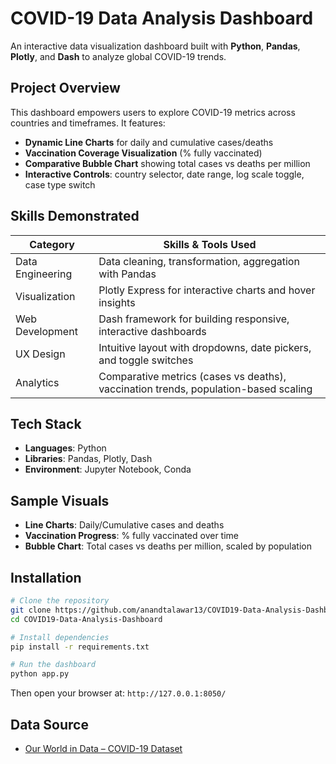 # COVID-19 Data Analysis Dashboard
An interactive data visualization dashboard built with **Python**, **Pandas**, **Plotly**, and **Dash** to analyze global COVID-19 trends.

## Project Overview
This dashboard empowers users to explore COVID-19 metrics across countries and timeframes. 
It features:
-  **Dynamic Line Charts** for daily and cumulative cases/deaths
-  **Vaccination Coverage Visualization** (% fully vaccinated)
-  **Comparative Bubble Chart** showing total cases vs deaths per million
-  **Interactive Controls**: country selector, date range, log scale toggle, case type switch

## Skills Demonstrated
| Category         | Skills & Tools Used                                                                 |
|------------------|--------------------------------------------------------------------------------------|
| Data Engineering | Data cleaning, transformation, aggregation with Pandas                              |
| Visualization    | Plotly Express for interactive charts and hover insights                            |
| Web Development  | Dash framework for building responsive, interactive dashboards                      |
| UX Design        | Intuitive layout with dropdowns, date pickers, and toggle switches                  |
| Analytics        | Comparative metrics (cases vs deaths), vaccination trends, population-based scaling |

## Tech Stack
- **Languages**: Python
- **Libraries**: Pandas, Plotly, Dash
- **Environment**: Jupyter Notebook, Conda

##  Sample Visuals
- **Line Charts**: Daily/Cumulative cases and deaths
- **Vaccination Progress**: % fully vaccinated over time
- **Bubble Chart**: Total cases vs deaths per million, scaled by population

## Installation
```bash
# Clone the repository
git clone https://github.com/anandtalawar13/COVID19-Data-Analysis-Dashboard.git
cd COVID19-Data-Analysis-Dashboard

# Install dependencies
pip install -r requirements.txt

# Run the dashboard
python app.py
```
Then open your browser at: `http://127.0.0.1:8050/`


## Data Source
- [Our World in Data – COVID-19 Dataset](https://ourworldindata.org/coronavirus)


